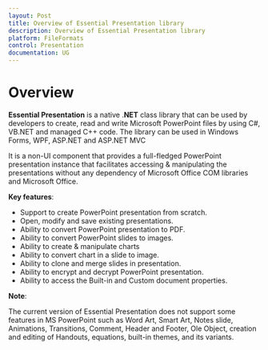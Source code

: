 ```yaml
---
layout: Post
title: Overview of Essential Presentation library
description: Overview of Essential Presentation library
platform: FileFormats
control: Presentation
documentation: UG
---
```

# Overview

**Essential Presentation** is a native .**NET** class library that can be used by developers to create, read and write Microsoft PowerPoint files by using C#, VB.NET and managed C++ code. The library can be used in Windows Forms, WPF, ASP.NET and ASP.NET MVC

It is a non-UI component that provides a full-fledged PowerPoint presentation instance that facilitates accessing & manipulating the presentations without any dependency of Microsoft Office COM libraries and Microsoft Office.

**Key features**:

* Support to create PowerPoint presentation from scratch.
* Open, modify and save existing presentations.
* Ability to convert PowerPoint presentation to PDF.
* Ability to convert PowerPoint slides to images.
* Ability to create & manipulate charts
* Ability to convert chart in a slide to image.
* Ability to clone and merge slides in presentation.
* Ability to encrypt and decrypt PowerPoint presentation.
* Ability to access the Built-in and Custom document properties.

**Note**:

The current version of Essential Presentation does not support some features in MS PowerPoint such as Word Art, Smart Art, Notes slide, Animations, Transitions, Comment, Header and Footer, Ole Object, creation and editing of Handouts, equations, built-in themes, and its variants.

